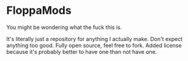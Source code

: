 # FloppaMods

You might be wondering what the fuck this is.

It's literally just a repository for anything I actually make.
Don't expect anything too good.
Fully open source, feel free to fork.
Added license because it's probably better to have one than not have one.
